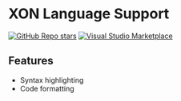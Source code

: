 # XON Language Support

[![GitHub Repo stars](https://img.shields.io/github/stars/xon-lang/vsce?style=social)](https://github.com/xon-lang/vsce)
[![Visual Studio Marketplace](https://vsmarketplacebadge.apphb.com/version/nizami.xon.svg)](https://marketplace.visualstudio.com/items?itemName=nizami.xon)

## Features

- Syntax highlighting
- Code formatting
